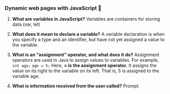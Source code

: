 ### Dynamic web pages with JavaScript 💃


1. **What are variables in JavaScript?** 
Variables are containers for storing data (var, let)


2. **What does it mean to declare a variable?** 
A variable declaration is when you specify a type and an identifier, but have not yet assigned a value to the variable.  


3. **What is an “assignment” operator, and what does it do?** 
Assignment operators are used in Java to assign values to variables. For example,
    `int age;`
    `age = 5;`
    Here, **= is the assignment operator.** It assigns the value on its right to the variable on its left. That is, 5 is assigned to the variable age.


4. **What is information received from the user called?** 
Prompt. 

